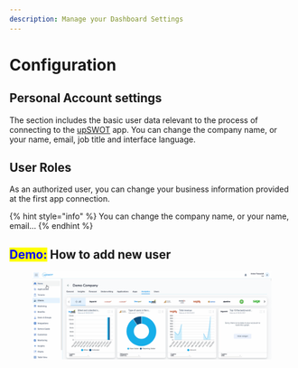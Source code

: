 ```yaml
---
description: Manage your Dashboard Settings
---
```


# Configuration

## Personal Account settings

The section includes the basic user data relevant to the process of connecting to the [upSWOT](https://upswot.com) app. You can change the company name, or your name, email, job title and interface language.

## User Roles

As an authorized user, you can change your business information provided at the first app connection.

{% hint style="info" %}
You can change the company name, or your name, email...
{% endhint %}

## <mark style="color:blue;">Demo:</mark> How to add new user

<figure><img src="../../../.gitbook/assets/Animation.gif" alt=""><figcaption></figcaption></figure>
